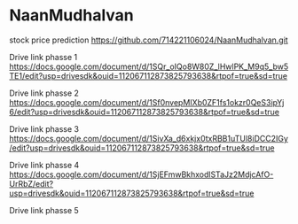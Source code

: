 # NaanMudhalvan
stock price prediction
https://github.com/714221106024/NaanMudhalvan.git

Drive link phasse 1
https://docs.google.com/document/d/1SQr_oIQo8W80Z_lHwlPK_M9q5_bw5TE1/edit?usp=drivesdk&ouid=112067112873825793638&rtpof=true&sd=true

Drive link phasse 2
https://docs.google.com/document/d/1Sf0nvepMIXb0ZF1fs1okzr0QeS3ipYj6/edit?usp=drivesdk&ouid=112067112873825793638&rtpof=true&sd=true

Drive link phasse 3
https://docs.google.com/document/d/1SivXa_d6xkjx0txRBB1uTUl8iDCC2IGy/edit?usp=drivesdk&ouid=112067112873825793638&rtpof=true&sd=true

Drive link phasse 4
https://docs.google.com/document/d/1SjEFmwBkhxodlSTaJz2MdjcAfO-UrRbZ/edit?usp=drivesdk&ouid=112067112873825793638&rtpof=true&sd=true

Drive link phasse 5
